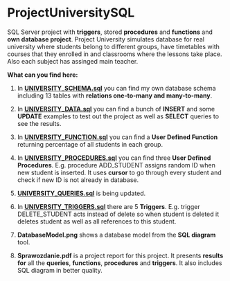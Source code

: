 # ProjectUniversitySQL
SQL Server project with **triggers**, stored **procedures** and **functions** and **own database project**. Project University simulates database for real university where students belong to different groups, have timetables with courses that they enrolled in and classrooms where the lessons take place. Also each subject has assinged main teacher.

**What can you find here:**
1) In [**UNIVERSITY_SCHEMA.sql**](https://github.com/Tosiaalwayssmile/ProjectUniversitySQL/blob/main/UNIVERSITY_SCHEMA.sql) you can find my own database schema including 13 tables with **relations one-to-many and many-to-many**.
2) In [**UNIVERSITY_DATA.sql**](https://github.com/Tosiaalwayssmile/ProjectUniversitySQL/blob/main/UNIVERSITY_DATA.sql) you can find a bunch of **INSERT** and some **UPDATE** examples to test out the project as well as **SELECT** queries to see the results.
3) In [**UNIVERSITY_FUNCTION.sql**](https://github.com/Tosiaalwayssmile/ProjectUniversitySQL/blob/main/UNIVERSITY_FUNCTION.sql) you can find a **User Defined Function** returning percentage of all students in each group.
4) In [**UNIVERSITY_PROCEDURES.sql**](https://github.com/Tosiaalwayssmile/ProjectUniversitySQL/blob/main/UNIVERSITY_PROCEDURES.sql) you can find three **User Defined Procedures**. E.g. procedure ADD_STUDENT assigns random ID when new student is inserted. It uses **cursor** to go through every student and check if new ID is not already in database.

5) [**UNIVERSITY_QUERIES.sql**](https://github.com/Tosiaalwayssmile/ProjectUniversitySQL/blob/main/UNIVERSITY_QUERIES.sql) is being updated.
6) In [**UNIVERSITY_TRIGGERS.sql**](https://github.com/Tosiaalwayssmile/ProjectUniversitySQL/blob/main/UNIVERSITY_TRIGGERS.sql) there are 5 **Triggers**. E.g. trigger DELETE_STUDENT acts instead of delete so when student is deleted it deletes student as well as all references to this student.

7) **DatabaseModel.png** shows a database model from the **SQL diagram** tool.
8) **Sprawozdanie.pdf** is a project report for this project. It presents **results for** all the **queries**, **functions**, **procedures** and **triggers**. It also includes SQL diagram in better quality. 
